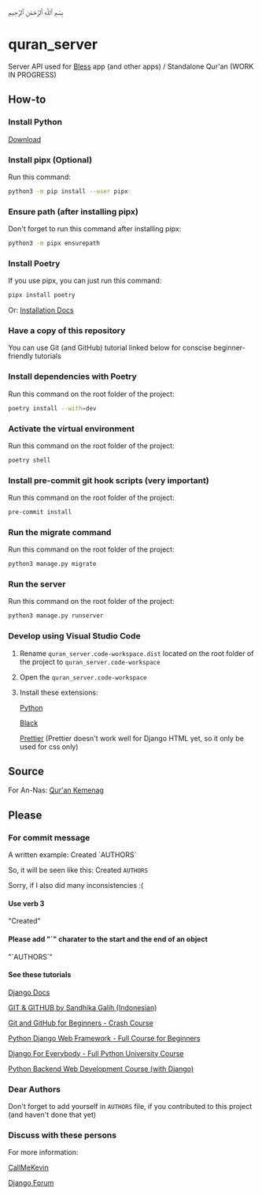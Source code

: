 بِسْمِ ٱللَّٰهِ ٱلرَّحْمَٰنِ ٱلرَّحِيمِ
# quran_server
Server API used for [Bless](https://github.com/bal-sm/bless) app (and other apps) / Standalone Qur'an (WORK IN PROGRESS)

## How-to

### Install Python

[Download](https://www.python.org/downloads/)

### Install pipx (Optional)
Run this command:
```bash
python3 -m pip install --user pipx
```

### Ensure path (after installing pipx)
Don't forget to run this command after installing pipx:
```bash
python3 -m pipx ensurepath
```

### Install Poetry
If you use pipx, you can just run this command:
```bash
pipx install poetry
```

Or:
[Installation Docs](https://python-poetry.org/docs/#installation)

### Have a copy of this repository
You can use Git (and GitHub) tutorial linked below for conscise beginner-friendly tutorials

### Install dependencies with Poetry
Run this command on the root folder of the project:
```bash
poetry install --with=dev
```

### Activate the virtual environment
Run this command on the root folder of the project:
```bash
poetry shell
```

### Install pre-commit git hook scripts (very important)
Run this command on the root folder of the project:
```bash
pre-commit install
```

### Run the migrate command
Run this command on the root folder of the project:
```bash
python3 manage.py migrate
```

### Run the server
Run this command on the root folder of the project:
```bash
python3 manage.py runserver
```

### Develop using Visual Studio Code
1. Rename `quran_server.code-workspace.dist` located on the root folder of the project to `quran_server.code-workspace`
2. Open the `quran_server.code-workspace`
3. Install
    these extensions:

    [Python](https://marketplace.visualstudio.com/items?itemName=ms-python.python)

    [Black](https://marketplace.visualstudio.com/items?itemName=ms-python.black-formatter)

    [Prettier](https://marketplace.visualstudio.com/items?itemName=esbenp.prettier-vscode) (Prettier doesn't work well for Django HTML yet, so it only be used for css only)

## Source
For An-Nas: [Qur'an Kemenag](https://quran.kemenag.go.id/)

## Please
### For commit message
A written example:
Created \`AUTHORS\`

So, it will be seen like this:
Created `AUTHORS`

Sorry, if I also did many inconsistencies :(
#### Use verb 3
"Created"
#### Please add "`" charater to the start and the end of an object
"\`AUTHORS\`"

#### See these tutorials

[Django Docs](https://docs.djangoproject.com/en/4.1/)

[GIT & GITHUB by Sandhika Galih (Indonesian)](https://youtube.com/playlist?list=PLFIM0718LjIVknj6sgsSceMqlq242-jNf)

[Git and GitHub for Beginners - Crash Course](https://www.youtube.com/watch?v=RGOj5yH7evk)

[Python Django Web Framework - Full Course for Beginners](https://www.youtube.com/watch?v=F5mRW0jo-U4)

[Django For Everybody - Full Python University Course](https://www.youtube.com/watch?v=o0XbHvKxw7Y)

[Python Backend Web Development Course (with Django)](https://www.youtube.com/watch?v=jBzwzrDvZ18)

### Dear Authors
Don't forget to add yourself in `AUTHORS` file, if you contributed to this project (and haven't done that yet)

### Discuss with these persons
For more information:

[CallMeKevin](callmekevinbusiness@gmail.com)

[Django Forum](https://forum.djangoproject.com/t/lets-contribute-to-my-quran-server-project/18086)
